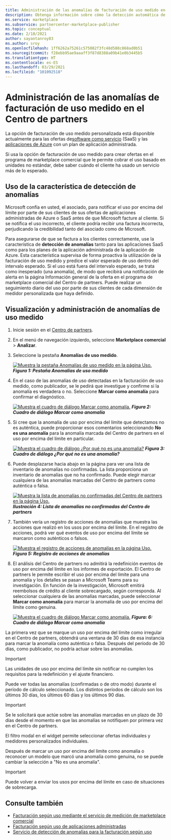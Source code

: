 ```yaml
---
title: Administración de las anomalías de facturación de uso medido en el Centro de partners | Azure Marketplace
description: Obtenga información sobre cómo la detección automática de anomalías para la facturación de uso medido ayuda a asegurarse de que se facture correctamente a los clientes para el uso medido de las ofertas de marketplace comercial.
ms.service: marketplace
ms.subservice: partnercenter-marketplace-publisher
ms.topic: conceptual
ms.date: 2/18/2021
author: sayantanroy83
ms.author: sroy
ms.openlocfilehash: 1ff6262a75261c575082f3fc48d588c868ad0b51
ms.sourcegitcommit: f28ebb95ae9aaaff3f87d8388a09b41e0b3445b5
ms.translationtype: HT
ms.contentlocale: es-ES
ms.lasthandoff: 03/29/2021
ms.locfileid: "101092518"
---
```

# <a name="manage-metered-billing-anomalies-in-partner-center"></a>Administración de las anomalías de facturación de uso medido en el Centro de partners

La opción de facturación de uso medido personalizada está disponible actualmente para las ofertas de[software como servicio](plan-saas-offer.md) (SaaS) y las [aplicaciones de Azure](plan-azure-application-offer.md#types-of-plans) con un plan de aplicación administrada.

Si usa la opción de facturación de uso medido para crear ofertas en el programa de marketplace comercial que le permite cobrar el uso basado en unidades no estándar, debe saber cuándo el cliente ha usado un servicio más de lo esperado.

## <a name="use-the-anomaly-detection-feature"></a>Uso de la característica de detección de anomalías

Microsoft confía en usted, el asociado, para notificar el uso por encima del límite por parte de sus clientes de sus ofertas de aplicaciones administradas de Azure o SaaS antes de que Microsoft facture al cliente. Si se notifica el uso incorrecto, el cliente podría recibir una factura incorrecta, perjudicando la credibilidad tanto del asociado como de Microsoft.

Para asegurarse de que se factura a los clientes correctamente, use la característica de **detección de anomalías** tanto para las aplicaciones SaaS como para los planes de la aplicación administrada de la aplicación de Azure. Esta característica supervisa de forma proactiva la utilización de la facturación de uso medido y predice el valor esperado de uso dentro del intervalo esperado. Si el uso está fuera del intervalo esperado, se trata como inesperado (una anomalía), de modo que recibirá una notificación de alerta en la página Información general de la oferta en el programa de marketplace comercial del Centro de partners. Puede realizar un seguimiento diario del uso por parte de sus clientes de cada dimensión de medidor personalizada que haya definido.

## <a name="view-and-manage-metered-usage-anomalies"></a>Visualización y administración de anomalías de uso medido

1. Inicie sesión en el [Centro de partners](https://partner.microsoft.com/dashboard/home).
1. En el menú de navegación izquierdo, seleccione **Marketplace comercial** > **Analizar**.
1. Seleccione la pestaña **Anomalías de uso medido**.

    [![Muestra la pestaña Anomalías de uso medido en la página Uso.](./media/anomaly-detection/metered-usage-anomalies.png)](./media/anomaly-detection/metered-usage-anomalies.png#lightbox)
    ***Figura 1: Pestaña Anomalías de uso medido***

1. En el caso de las anomalías de uso detectadas en la facturación de uso medido, como publicador, se le pedirá que investigue y confirme si la anomalía es verdadera o no. Seleccione **Marcar como anomalía** para confirmar el diagnóstico.

     [![Muestra el cuadro de diálogo Marcar como anomalía.](./media/anomaly-detection/mark-as-anomaly.png)](./media/anomaly-detection/mark-as-anomaly.png#lightbox)
    ***Figura 2: Cuadro de diálogo Marcar como anomalía***

1. Si cree que la anomalía de uso por encima del límite que detectamos no es auténtica, puede proporcionar esos comentarios seleccionando **No es una anomalía** para la anomalía marcada del Centro de partners en el uso por encima del límite en particular.

    [![Muestra el cuadro de diálogo ¿Por qué no es una anomalía?](./media/anomaly-detection/why-is-it-not-an-anomaly.png)](./media/anomaly-detection/why-is-it-not-an-anomaly.png#lightbox)
    ***Figura 3: Cuadro de diálogo ¿Por qué no es una anomalía?***

1. Puede desplazarse hacia abajo en la página para ver una lista de inventario de anomalías no confirmadas. La lista proporciona un inventario de anomalías que no ha confirmado. Puede elegir marcar cualquiera de las anomalías marcadas del Centro de partners como auténtica o falsa.

   [![Muestra la lista de anomalías no confirmadas del Centro de partners en la página Uso.](./media/anomaly-detection/unacknowledged-anomalies.png)](./media/anomaly-detection/unacknowledged-anomalies.png#lightbox)
    ***Ilustración 4: Lista de anomalías no confirmadas del Centro de partners***

1. También vería un registro de acciones de anomalías que muestra las acciones que realizó en los usos por encima del límite. En el registro de acciones, podrá ver qué eventos de uso por encima del límite se marcaron como auténticos o falsos.

   [![Muestra el registro de acciones de anomalías en la página Uso.](./media/anomaly-detection/anomaly-action-log.png)](./media/anomaly-detection/anomaly-action-log.png#lightbox)
   ***Figura 5: Registro de acciones de anomalías***

1. El análisis del Centro de partners no admitirá la redefinición eventos de uso por encima del límite en los informes de exportación. El Centro de partners le permite escribir el uso por encima del límite para una anomalía y los detalles se pasan a Microsoft Teams para su investigación. En función de la investigación, Microsoft emitirá reembolsos de crédito al cliente sobrecargado, según corresponda. Al seleccionar cualquiera de las anomalías marcadas, puede seleccionar **Marcar como anomalía** para marcar la anomalía de uso por encima del límite como genuina.

   [![Muestra el cuadro de diálogo Marcar como anomalía.](./media/anomaly-detection/new-reported-usage.png)](./media/anomaly-detection/new-reported-usage.png#lightbox)
   ***Figura: 6: Cuadro de diálogo Marcar como anomalía***

La primera vez que se marque un uso por encima del límite como irregular en el Centro de partners, obtendrá una ventana de 30 días de esa instancia para marcar la anomalía como auténtica o falsa. Después del período de 30 días, como publicador, no podría actuar sobre las anomalías.

> [!IMPORTANT]
> Las unidades de uso por encima del límite sin notificar no cumplen los requisitos para la redefinición y el ajuste financiero.

Puede ver todas las anomalías (confirmadas o de otro modo) durante el período de cálculo seleccionado. Los distintos períodos de cálculo son los últimos 30 días, los últimos 60 días y los últimos 90 días.

> [!IMPORTANT]
> Se le solicitará que actúe sobre las anomalías marcadas en un plazo de 30 días desde el momento en que las anomalías se notifiquen por primera vez en el Centro de partners.

El filtro modal en el widget permite seleccionar ofertas individuales y medidores personalizados individuales.

Después de marcar un uso por encima del límite como anomalía o reconocer un modelo que marcó una anomalía como genuina, no se puede cambiar la selección a "No es una anomalía".

> [!IMPORTANT]
> Puede volver a enviar los usos por encima del límite en caso de situaciones de sobrecarga.

## <a name="see-also"></a>Consulte también
- [Facturación según uso mediante el servicio de medición de marketplace comercial](./partner-center-portal/saas-metered-billing.md)
- [Facturación según uso de aplicaciones administradas](./partner-center-portal/azure-app-metered-billing.md)
- [Servicio de detección de anomalías para la facturación según uso](./partner-center-portal/anomaly-detection-service-for-metered-billing.md)
